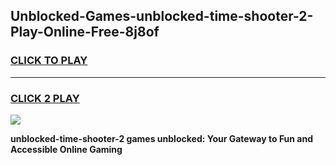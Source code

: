 
## Unblocked-Games-unblocked-time-shooter-2-Play-Online-Free-8j8of
<h3>
<a href="https://premium76.site?title=unblocked-time-shooter-2&ref=26A">CLICK TO PLAY</a></h3>
<hr>

<h3>
<a href="https://premium76.site?title=unblocked-time-shooter-2&ref=26A">CLICK 2 PLAY</a>
  
</h3>

<a href="https://premium76.site?title=unblocked-time-shooter-2&ref=26A"><img src="https://clearcache.store/games.png"></a>


**unblocked-time-shooter-2 games unblocked: Your Gateway to Fun and Accessible Online Gaming**
